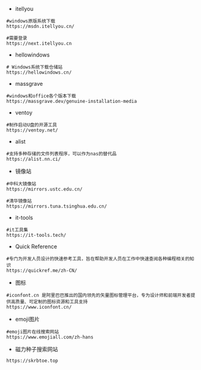 * itellyou

```
#windows原版系统下载
https://msdn.itellyou.cn/

#需要登录
https://next.itellyou.cn
```

* hellowindows

```
# Windows系统下载仓储站
https://hellowindows.cn/
```

* massgrave

```
#windows和office各个版本下载
https://massgrave.dev/genuine-installation-media
```

* ventoy

```
#制作启动U盘的开源工具
https://ventoy.net/
```

* alist

```
#支持多种存储的文件列表程序，可以作为nas的替代品
https://alist.nn.ci/
```

* 镜像站

```
#中科大镜像站
https://mirrors.ustc.edu.cn/

#清华镜像站
https://mirrors.tuna.tsinghua.edu.cn/
```

* it-tools

```
#it工具集
https://it-tools.tech/
```

* Quick Reference

```
#专门为开发人员设计的快速参考工具，旨在帮助开发人员在工作中快速查阅各种编程相关的知识
https://quickref.me/zh-CN/
```

* 图标

```
#iconfont.cn 是阿里巴巴推出的国内领先的矢量图标管理平台，专为设计师和前端开发者提供高质量、可定制的图标资源和工具支持
https://www.iconfont.cn/
```

* emoji图片

```
#emoji图片在线搜索网站
https://www.emojiall.com/zh-hans
```

* 磁力种子搜索网站

```
https://skrbtoe.top
```
